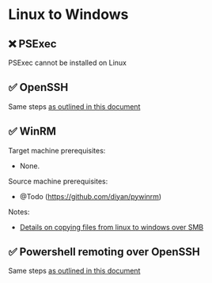 # Linux to Windows

## ❌ PSExec

PSExec cannot be installed on Linux

## ✅ OpenSSH

Same steps [as outlined in this document](./windows-to-windows.md#✅-openssh)

## ✅ WinRM

Target machine prerequisites:

- None.

Source machine prerequisites:

- @Todo (https://github.com/diyan/pywinrm)

Notes:

- [Details on copying files from linux to windows over SMB](./misc.md#how-to-copy-files-from-linux-to-windows-over-smb)

## ✅ Powershell remoting over OpenSSH

Same steps [as outlined in this document](./windows-to-windows.md#✅-powershell-remoting-over-openssh)
